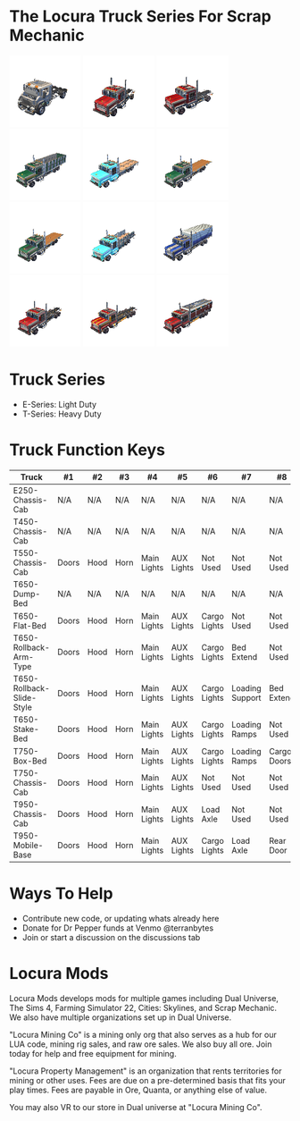 # The Locura Truck Series For Scrap Mechanic
![Image of Screen](SM-Locura-E250-Chassis-Cab/icon.png?raw=true)
![Image of Screen](SM-Locura-T450-Chassis-Cab/icon.png?raw=true)
![Image of Screen](SM-Locura-T550-Chassis-Cab/icon.png?raw=true)
![Image of Screen](SM-Locura-T650-Dump-Bed/icon.png?raw=true)
![Image of Screen](SM-Locura-T650-Flat-Bed/icon.png?raw=true)
![Image of Screen](SM-Locura-T650-Rollback-Arm-Type/icon.png?raw=true)
![Image of Screen](SM-Locura-T650-Rollback-Slide-Style/icon.png?raw=true)
![Image of Screen](SM-Locura-T650-Stake-Bed/icon.png?raw=true)
![Image of Screen](SM-Locura-T750-Box-Bed/icon.png?raw=true)
![Image of Screen](SM-Locura-T750-Chassis-Cab/icon.png?raw=true)
![Image of Screen](SM-Locura-T950-Chassis-Cab/icon.png?raw=true)
![Image of Screen](SM-Locura-T950-Mobile-Base/icon.png?raw=true)

# Truck Series
- E-Series: Light Duty
- T-Series: Heavy Duty

# Truck Function Keys
 | Truck  | #1 | #2 | #3 | #4 | #5 | #6 | #7 | #8 | #9 | #0 |
 | ---- | ---- | ---- | ---- | ---- | ---- | ---- | ---- | ---- | ---- | ---- |
 | E250-Chassis-Cab | N/A | N/A | N/A | N/A | N/A | N/A | N/A | N/A | N/A | N/A |
 | T450-Chassis-Cab | N/A | N/A | N/A | N/A | N/A | N/A | N/A | N/A | N/A | N/A |
 | T550-Chassis-Cab | Doors | Hood | Horn | Main Lights | AUX Lights | Not Used | Not Used | Not Used | Not Used | Not Used |
 | T650-Dump-Bed | N/A | N/A | N/A | N/A | N/A | N/A | N/A | N/A | N/A | N/A |
 | T650-Flat-Bed | Doors | Hood | Horn | Main Lights | AUX Lights | Cargo Lights | Not Used | Not Used | Not Used | Not Used |
 | T650-Rollback-Arm-Type | Doors | Hood | Horn | Main Lights | AUX Lights | Cargo Lights | Bed Extend | Not Used | Not Used | Not Used |
 | T650-Rollback-Slide-Style | Doors | Hood | Horn | Main Lights | AUX Lights | Cargo Lights | Loading Support | Bed Extend | Not Used | Not Used |
 | T650-Stake-Bed | Doors | Hood | Horn | Main Lights | AUX Lights | Cargo Lights | Loading Ramps | Not Used | Not Used | Not Used |
 | T750-Box-Bed | Doors | Hood | Horn | Main Lights | AUX Lights | Cargo Lights | Loading Ramps | Cargo Doors | Not Used | Not Used |
 | T750-Chassis-Cab | Doors | Hood | Horn | Main Lights | AUX Lights | Not Used | Not Used | Not Used | Not Used | Not Used |
 | T950-Chassis-Cab | Doors | Hood | Horn | Main Lights | AUX Lights | Load Axle | Not Used | Not Used | Not Used | Not Used |
 | T950-Mobile-Base | Doors | Hood | Horn | Main Lights | AUX Lights | Cargo Lights | Load Axle | Rear Door | Not Used | Not Used |


# Ways To Help
- Contribute new code, or updating whats already here
- Donate for Dr Pepper funds at Venmo @terranbytes
- Join or start a discussion on the discussions tab

# Locura Mods
Locura Mods develops mods for multiple games including Dual Universe, The Sims 4, Farming Simulator 22, Cities: Skylines, and Scrap Mechanic. We also have multiple organizations set up in Dual Universe.

"Locura Mining Co" is a mining only org that also serves as a hub for our LUA code, mining rig sales, and raw ore sales. We also buy all ore. Join today for help and free equipment for mining.

"Locura Property Management" is an organization that rents territories for mining or other uses. Fees are due on a pre-determined basis that fits your play times. Fees are payable in Ore, Quanta, or anything else of value.

You may also VR to our store in Dual universe at "Locura Mining Co".  
